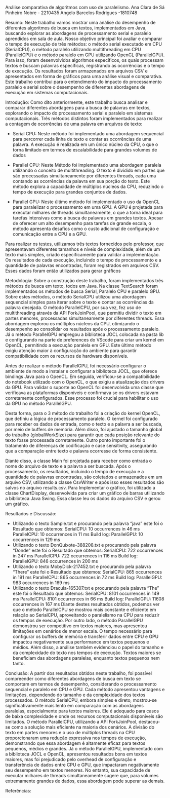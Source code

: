 Análise comparativa de algoritmos com uso de paralelismo.
Ana Clara de Sá Pinheiro Nobre - 2210435
Angelo Barcelos Rodrigues -1810748

Resumo:
Neste trabalho vamos mostrar uma análise do desempenho de diferentes algoritmos de busca em textos, implementados em Java, buscando explorar as abordagens de processamento serial e paralelo aprendidos em sala de aula. 
Nosso objetivo principal foi avaliar e comparar o tempo de execução de três métodos: o método serial executado em CPU (SerialCPU), o método paralelo utilizando multithreading em CPU (ParallelCPU) e o método paralelo em GPU utilizando OpenCL (ParallelGPU). 
Para isso, foram desenvolvidos algoritmos específicos, os quais processam textos e buscam palavras específicas, registrando as ocorrências e o tempo de execução. 
Os resultados foram armazenados em arquivos CSV e apresentados em forma de gráficos para uma análise visual e comparativa. 
Este trabalho contribui para o entendimento do impacto do processamento paralelo e serial sobre o desempenho de diferentes abordagens de execução em sistemas computacionais. 	

Introdução:
Como dito anteriormente, este trabalho busca analisar e comparar diferentes abordagens para a busca de palavras em textos, explorando o impacto do processamento serial e paralelo em sistemas computacionais.
Três métodos distintos foram implementados para realizar a contagem de ocorrências de uma palavra em arquivos de texto: 

- Serial CPU: Neste método foi implementado uma abordagem sequencial para percorrer cada linha de texto e contar as ocorrências de uma palavra. 
A execução é realizada em um único núcleo da CPU, o que o torna limitado em termos de escalabilidade para grandes volumes de dados

- Parallel CPU: Neste Método foi implementado uma abordagem paralela utilizando o conceito de multithreading. O texto é dividido em partes que são processadas simultaneamente por diferentes threads, cada uma contando as ocorrências da palavra em sua porção do texto.
Este método explora a capacidade de múltiplos núcleos da CPU, reduzindo o tempo de execução para grandes conjuntos de dados.

- Parallel GPU: Neste último método foi implementado o uso da OpenCL para paralelizar o processamento em uma GPU. A GPU é projetada para executar milhares de threads simultaneamente, o que a torna ideal para tarefas intensivas como a busca de palavras em grandes textos.
Apesar de oferecer um alto desempenho para tarefas de grande escala, o método apresenta desafios como o custo adicional de configuração e comunicação entre a CPU e a GPU.

Para realizar os testes, utilizamos três textos fornecidos pelo professor, que apresentavam diferentes tamanhos e níveis de complexidade, além de um texto mais simples, criado especificamente para validar a implementação. 
Os resultados de cada execução, incluindo o tempo de processamento e a quantidade de palavras encontradas, foram registrados em arquivos CSV. Esses dados foram então utilizados para gerar gráficos

Metodologia:
Sobre a construção deste trabalho, foram implementados três métodos de busca em texto, todos em Java.
Na classe TextSearch foram implementados os métodos de busca Serial, Paralelo CPU e paralelo GPU. Sobre estes métodos, o método SerialCPU utilizou uma abordagem sequencial simples para iterar sobre o texto e contar as ocorrências da palavra desejada. 
O método ParallelCPU, por sua vez, fez uso de multithreading através da API ForkJoinPool, que permitiu dividir o texto em partes menores, processadas simultaneamente por diferentes threads. 
Essa abordagem explorou os múltiplos núcleos da CPU, otimizando o desempenho ao consolidar os resultados após o processamento paralelo.
Já o método ParallelGPU empregou a biblioteca JOCL colocada na pasta lib e configurando na parte de  preferences do VScode para criar um kernel em OpenCL, permitindo a execução paralela em GPU. 
Este último método exigiu atenção maior à configuração do ambiente para garantir compatibilidade com os recursos de hardware disponíveis.

Antes de realizar o método ParallelGPU, foi necessário configurar o ambiente de modo a instalar e configurar a biblioteca JOCL, que oferece bindings Java para o OpenCL.
Em seguida, verificou-se a compatibilidade do notebook utilizado com o OpenCL, o que exigiu a atualização dos drivers da GPU. 
Para validar o suporte ao OpenCL  foi desenvolvida uma classe que verificava as plataformas disponíveis e confirmava se os drivers estavam corretamente configurados. Esse processo foi crucial para habilitar o uso da GPU no método ParallelGPU.

Desta forma, para o 3 método do trabalho foi a  criação do kernel OpenCL, que definiu a lógica de processamento paralelo. O kernel foi configurado para receber os dados de entrada, como o texto e a palavra a ser buscada, por meio de buffers de memória. 
Além disso, foi ajustado o tamanho global do trabalho (globalWorkSize) para garantir que cada posição relevante do texto fosse processada corretamente.
Outro ponto importante foi o tratamento de diferenças de codificação e case sensitivity, assegurando que a comparação entre texto e palavra ocorresse de forma consistente.

Diante disso, a classe Main foi projetada para receber como entrada o nome do arquivo de texto e a palavra a ser buscada. 
Após o processamento, os resultados, incluindo o tempo de execução e a quantidade de palavras encontradas, são coletados e armazenados em um arquivo CSV, utilizando a classe CsvWriter e após isso esses resultados são salvos no arquivo results.csv.
Para Implementar o gráfico, foi utilizado a classe ChartDisplay, desenvolvida para criar um gráfico de barras utilizando a biblioteca Java Swing. Essa classe leu os dados do arquivo CSV e gerou um gráfico.

Resultados e Discussão:
- Utilizando o texto Sample.txt e procurando pela palavra “java” este foi o Resultado que obtemos: 
SerialCPU: 10 occurrences in 46 ms
ParallelCPU: 10 occurrences in 11 ms
Build log: 
ParallelGPU: 10 occurrences in 129 ms
- Utilizando o texto DonQuixote-388208.txt e procurando pela palavra “Donde” este foi o Resultado que obtemos: 
SerialCPU: 722 occurrences in 247 ms
ParallelCPU: 722 occurrences in 116 ms
Build log: 
ParallelGPU: 846 occurrences in 200 ms
- Utilizando o texto MobyDick-217452.txt e procurando pela palavra “There” este foi o Resultado que obtemos:
SerialCPU: 865 occurrences in 191 ms
ParallelCPU: 865 occurrences in 72 ms
Build log: 
ParallelGPU: 983 occurrences in 169 ms
- Utilizando o texto Dracula-165307.txt e procurando pela palavra “The” este foi o Resultado que obtemos:
SerialCPU: 8101 occurrences in 149 ms
ParallelCPU: 8101 occurrences in 66 ms
Build log: 
ParallelGPU: 11608 occurrences in 167 ms
Diante destes resultados obtidos, podemos ver que o método ParallelCPU se mostrou mais constante e eficiente em relação ao SerialCPU, aproveitando o paralelismo na CPU para reduzir os tempos de execução.
Por outro lado, o método ParallelGPU demonstrou ser competitivo em textos maiores, mas apresentou limitações em cenários de menor escala.
O tempo necessário para configurar os buffers de memória e transferir dados entre CPU e GPU impactou negativamente sua performance em textos pequenos e médios.
Além disso, a análise também evidenciou o papel do tamanho e da complexidade do texto nos tempos de execução. Textos maiores se beneficiam das abordagens paralelas, enquanto textos pequenos nem tanto.

Conclusão:
A partir dos resultados obtidos neste trabalho, foi possível compreender como diferentes abordagens de busca em texto se comportam em termos de desempenho, considerando o processamento sequencial e paralelo em CPU e GPU.
Cada método apresentou vantagens e limitações, dependendo do tamanho e da complexidade dos textos processados.
O método SerialCPU, embora simples e direto, mostrou-se significativamente mais lento em comparação com as abordagens paralelas, especialmente para textos maiores. 
Ele é adequado para casos de baixa complexidade e onde os recursos computacionais disponíveis são limitados.
O método ParallelCPU, utilizando a API ForkJoinPool, destacou-se como a solução mais eficiente na maioria dos cenários. 
A divisão do texto em partes menores e o uso de múltiplos threads na CPU proporcionaram uma redução expressiva nos tempos de execução, demonstrando que essa abordagem é altamente eficaz para textos pequenos, médios e grandes.
Já o método ParallelGPU, implementado com a biblioteca JOCL e OpenCL, apresentou resultados bons em textos maiores, mas foi prejudicado pelo overhead de configuração e transferência de dados entre CPU e GPU, que impactaram negativamente seu desempenho em textos menores.
No entanto, sua capacidade de executar milhares de threads simultaneamente sugere que, para volumes extremamente grandes de dados, essa abordagem pode superar as demais.

Referências:



